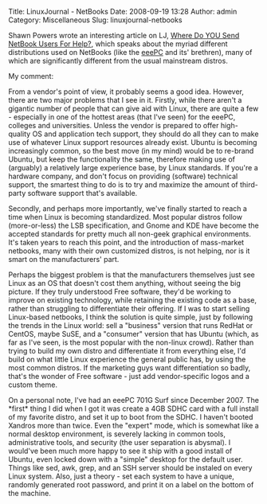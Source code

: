 Title: LinuxJournal - NetBooks
Date: 2008-09-19 13:28
Author: admin
Category: Miscellaneous
Slug: linuxjournal-netbooks

Shawn Powers wrote an interesting article on LJ, [Where Do YOU Send
NetBook Users For
Help?](http://www.linuxjournal.com/content/where-do-you-send-netbook-users-help-0),
which speaks about the myriad different distributions used on NetBooks
(like the [eeePC](http://eee.asus.com) and its' brethren), many of which
are significantly different from the usual mainstream distros.

My comment:

From a vendor's point of view, it probably seems a good idea. However,
there are two major problems that I see in it. Firstly, while there
aren't a gigantic number of people that can give aid with Linux, there
are quite a few - especially in one of the hottest areas (that I've
seen) for the eeePC, colleges and universities. Unless the vendor is
prepared to offer high-quality OS and application tech support, they
should do all they can to make use of whatever Linux support resources
already exist. Ubuntu is becoming increasingly common, so the best move
(in my mind) would be to re-brand Ubuntu, but keep the functionality the
same, therefore making use of (arguably) a relatively large experience
base, by Linux standards. If you're a hardware company, and don't focus
on providing (software) technical support, the smartest thing to do is
to try and maximize the amount of third-party software support that's
available.

Secondly, and perhaps more importantly, we've finally started to reach a
time when Linux is becoming standardized. Most popular distros follow
(more-or-less) the LSB specification, and Gnome and KDE have become the
accepted standards for pretty much all non-geek graphical environments.
It's taken years to reach this point, and the introduction of
mass-market netbooks, many with their own customized distros, is not
helping, nor is it smart on the manufacturers' part.

Perhaps the biggest problem is that the manufacturers themselves just
see Linux as an OS that doesn't cost them anything, without seeing the
big picture. If they truly understood Free software, they'd be working
to improve on existing technology, while retaining the existing code as
a base, rather than struggling to differentiate their offering. If I was
to start selling Linux-based netbooks, I think the solution is quite
simple, just by following the trends in the Linux world: sell a
"business" version that runs RedHat or CentOS, maybe SuSE, and a
"consumer" version that has Ubuntu (which, as far as I've seen, is the
most popular with the non-linux crowd). Rather than trying to build my
own distro and differentiate it from everything else, I'd build on what
little Linux experience the general public has, by using the most common
distros. If the marketing guys want differentiation so badly, that's the
wonder of Free software - just add vendor-specific logos and a custom
theme.

On a personal note, I've had an eeePC 701G Surf since December 2007. The
\*first\* thing I did when I got it was create a 4GB SDHC card with a
full install of my favorite distro, and set it up to boot from the SDHC.
I haven't booted Xandros more than twice. Even the "expert" mode, which
is somewhat like a normal desktop environment, is severely lacking in
common tools, administrative tools, and security (the user separation is
abysmal). I would've been much more happy to see it ship with a good
install of Ubuntu, even locked down with a "simple" desktop for the
default user. Things like sed, awk, grep, and an SSH server should be
instaled on every Linux system. Also, just a theory - set each system to
have a unique, randomly generated root password, and print it on a label
on the bottom of the machine.
